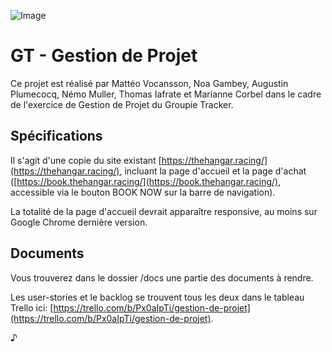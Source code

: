 ![Image](https://i.postimg.cc/fRrhvY8Z/landing.png)

# GT - Gestion de Projet

Ce projet est réalisé par Mattéo Vocansson, Noa Gambey, Augustin Plumecocq, Némo Muller, Thomas Iafrate et Marianne Corbel dans le cadre de l'exercice de Gestion de Projet du Groupie Tracker.

## Spécifications

Il s'agit d'une copie du site existant [https://thehangar.racing/](https://thehangar.racing/), incluant la page d'accueil et la page d'achat ([https://book.thehangar.racing/](https://book.thehangar.racing/), accessible via le bouton BOOK NOW sur la barre de navigation).

La totalité de la page d'accueil devrait apparaître responsive, au moins sur Google Chrome dernière version.

## Documents

Vous trouverez dans le dossier /docs une partie des documents à rendre.

Les user-stories et le backlog se trouvent tous les deux dans le tableau Trello ici: [https://trello.com/b/Px0aIpTi/gestion-de-projet](https://trello.com/b/Px0aIpTi/gestion-de-projet).

♪
